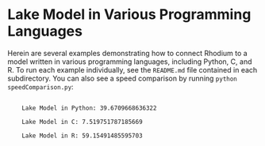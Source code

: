 # Lake Model in Various Programming Languages

Herein are several examples demonstrating how to connect Rhodium to a model written in
various programming languages, including Python, C, and R.  To run each example
individually, see the `README.md` file contained in each subdirectory.  You can
also see a speed comparison by running `python speedComparison.py`:

```

    Lake Model in Python: 39.6709668636322

    Lake Model in C: 7.519751787185669

    Lake Model in R: 59.15491485595703
```